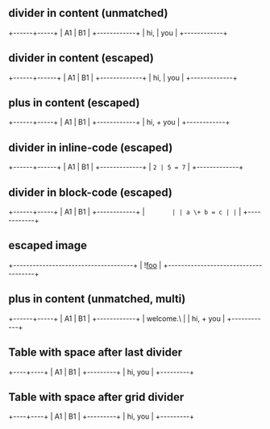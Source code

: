 ## divider in content (unmatched)

+------+-----+
| A1   | B1  |
+------------+
| hi, \| you |
+------------+

## divider in content (escaped)

+------+------+
| A1   | B1   |
+-------------+
| hi,  \| you |
+-------------+

## plus in content (escaped)

+------+-----+
| A1   | B1  |
+------------+
| hi, \+ you |
+------------+

## divider in inline-code (escaped)

+------+------+
| A1   | B1   |
+-------------+
| `2 | 5 = 7` |
+-------------+

## divider in block-code (escaped)

+------+-----+
| A1   | B1  |
+------------+
| ```        |
| a \+ b = c |
| ```        |
+------------+

## escaped image

+-------------------------------------+
| \![foo](https://dummyimage.com/300) |
+-------------------------------------+

## plus in content (unmatched, multi)

+------+-----+
| A1   | B1  |
+------------+
| welcome.\  |
| hi, \+ you |
+------------+

## Table with space after last divider

+----+----+
| A1 | B1 |
+---------+
| hi, you |
+---------+

## Table with space after grid divider

+----+----+
| A1 | B1 |
+---------+
| hi, you |
+---------+
